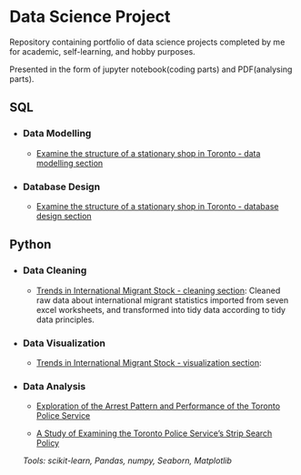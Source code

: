 # Data Science Project
Repository containing portfolio of data science projects completed by me for academic, self-learning, and hobby purposes.

Presented in the form of jupyter notebook(coding parts) and PDF(analysing parts).

## SQL

- ### Data Modelling
  
	- [Examine the structure of a stationary shop in Toronto - data modelling section](https://github.com/zhangruolanlan/data-science-project/tree/main/Examine%20the%20structure%20of%20a%20stationary%20shop)
   
- ### Database Design
  
	- [Examine the structure of a stationary shop in Toronto - database design section](https://github.com/zhangruolanlan/data-science-project/tree/main/Examine%20the%20structure%20of%20a%20stationary%20shop)
   
## Python

- ### Data Cleaning

	- [Trends in International Migrant Stock - cleaning section](https://github.com/zhangruolanlan/data-science-project/tree/main/Trends%20in%20International%20Migrant%20Stock): Cleaned raw data about international migrant statistics imported from seven excel worksheets, and transformed into tidy data according to tidy data principles.

- ### Data Visualization
	- [Trends in International Migrant Stock - visualization section](https://github.com/zhangruolanlan/data-science-project/tree/main/Trends%20in%20International%20Migrant%20Stock):

- ### Data Analysis
  
	- [Exploration of the Arrest Pattern and Performance of the Toronto Police Service](https://github.com/zhangruolanlan/data-science-project/tree/main/arrests_and_strip_search/Midterm)

	- [A Study of Examining the Toronto Police Service’s Strip Search Policy](https://github.com/zhangruolanlan/data-science-project/tree/main/arrests_and_strip_search/final)

	_Tools: scikit-learn, Pandas, numpy, Seaborn, Matplotlib_


